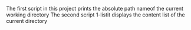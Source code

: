 The first script in this project prints the absolute path nameof the current working directory
The second script 1-listit displays the content list of the current directory
